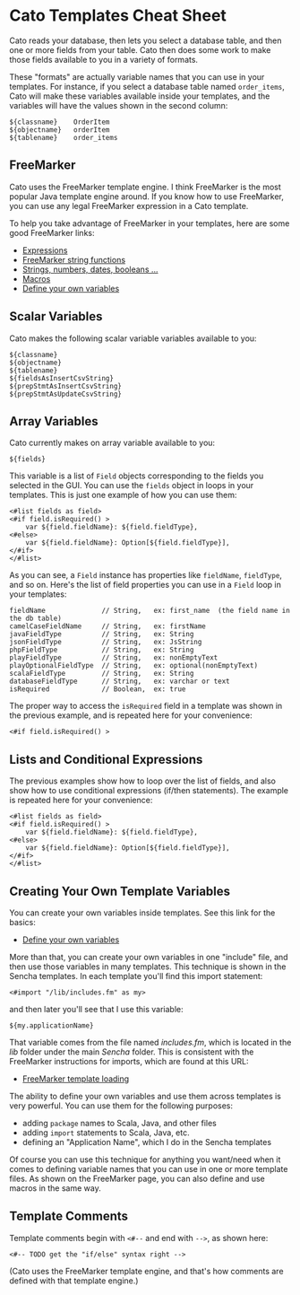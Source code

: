Cato Templates Cheat Sheet
==========================

Cato reads your database, then lets you select a database table,
and then one or more fields from your table. Cato then does some
work to make those fields available to you in a variety of formats.

These "formats" are actually variable names that you can use in your
templates. For instance, if you select a database table named `order_items`,
Cato will make these variables available inside your templates, and
the variables will have the values shown in the second column:

    ${classname}    OrderItem
    ${objectname}   orderItem
    ${tablename}    order_items


FreeMarker
----------

Cato uses the FreeMarker template engine. I think FreeMarker is the most
popular Java template engine around. If you know how to use FreeMarker,
you can use any legal FreeMarker expression in a Cato template.

To help you take advantage of FreeMarker in your templates, here are some good
FreeMarker links:

* [Expressions](http://freemarker.org/docs/dgui_template_exp.html)
* [FreeMarker string functions](http://freemarker.org/docs/ref_builtins_string.html)
* [Strings, numbers, dates, booleans ...](http://freemarker.org/docs/ref_builtins.html)
* [Macros](http://freemarker.org/docs/dgui_misc_userdefdir.html)
* [Define your own variables](http://freemarker.org/docs/dgui_misc_var.html)
    

Scalar Variables
----------------

Cato makes the following scalar variable variables available to you:

    ${classname}
    ${objectname}
    ${tablename}
    ${fieldsAsInsertCsvString}
    ${prepStmtAsInsertCsvString}
    ${prepStmtAsUpdateCsvString}


Array Variables
---------------

Cato currently makes on array variable available to you:

    ${fields}

This variable is a list of `Field` objects corresponding to the fields you
selected in the GUI. You can use the `fields` object in loops in
your templates. This is just one example of how you can use them: 

````
<#list fields as field>
<#if field.isRequired() >
    var ${field.fieldName}: ${field.fieldType},
<#else>
    var ${field.fieldName}: Option[${field.fieldType}],
</#if>
</#list>
````

As you can see, a `Field` instance has properties like `fieldName`,
`fieldType`, and so on. Here's the list of field properties you
can use in a `Field` loop in your templates:

````
fieldName              // String,   ex: first_name  (the field name in the db table)
camelCaseFieldName     // String,   ex: firstName
javaFieldType          // String,   ex: String
jsonFieldType          // String,   ex: JsString
phpFieldType           // String,   ex: String
playFieldType          // String,   ex: nonEmptyText
playOptionalFieldType  // String,   ex: optional(nonEmptyText)
scalaFieldType         // String,   ex: String
databaseFieldType      // String,   ex: varchar or text
isRequired             // Boolean,  ex: true
````

The proper way to access the `isRequired` field in a template was shown 
in the previous example, and is repeated here for your convenience:

````
<#if field.isRequired() >
````


Lists and Conditional Expressions
---------------------------------

The previous examples show how to loop over the list of fields, and also
show how to use conditional expressions (if/then statements). The example
is repeated here for your convenience:

````
<#list fields as field>
<#if field.isRequired() >
    var ${field.fieldName}: ${field.fieldType},
<#else>
    var ${field.fieldName}: Option[${field.fieldType}],
</#if>
</#list>
````


Creating Your Own Template Variables
------------------------------------

You can create your own variables inside templates. See this link for the basics:

* [Define your own variables](http://freemarker.org/docs/dgui_misc_var.html)

More than that, you can create your own variables in one "include" file, and then
use those variables in many templates. This technique is shown in the Sencha 
templates. In each template you'll find this import statement:

````
<#import "/lib/includes.fm" as my>
````

and then later you'll see that I use this variable:

````
${my.applicationName}
````

That variable comes from the file named _includes.fm_, which is located in the
_lib_ folder under the main _Sencha_ folder. This is consistent with the 
FreeMarker instructions for imports, which are found at this URL:

* [FreeMarker template loading](http://freemarker.org/docs/pgui_config_templateloading.html)

The ability to define your own variables and use them across templates is very
powerful. You can use them for the following purposes:

* adding `package` names to Scala, Java, and other files
* adding `import` statements to Scala, Java, etc.
* defining an "Application Name", which I do in the Sencha templates

Of course you can use this technique for anything you want/need when it
comes to defining variable names that you can use in one or more 
template files. As shown on the FreeMarker page, you can also define and
use macros in the same way.


Template Comments
-----------------

Template comments begin with `<#--` and end with `-->`, as shown here: 

````
<#-- TODO get the "if/else" syntax right -->
````

(Cato uses the FreeMarker template engine, and that's how comments are
defined with that template engine.)










